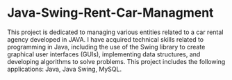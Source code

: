 # Java-Swing-Rent-Car-Managment
This project is dedicated to managing various entities related to a car rental agency developed in JAVA.
I have acquired technical skills related to programming in Java, including the use of the Swing library to create graphical user interfaces (GUIs), implementing data structures, and developing algorithms to solve problems.
This project includes the following applications: Java, Java Swing, MySQL.
